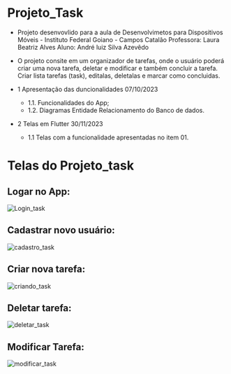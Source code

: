 # Projeto_Task

- Projeto desenvovlido para a aula de Desenvolvimetos para Dispositivos Móveis - Instituto Federal Goiano - Campos Catalão
Professora: Laura Beatriz Alves
Aluno: André luiz Silva Azevêdo



- O projeto consite em um organizador de tarefas, onde o usuário poderá criar uma nova tarefa, deletar e modificar e também concluir a tarefa.
Criar lista tarefas (task), editalas, deletalas e marcar como concluidas.
 - 1 Apresentação das duncionalidades 07/10/2023
    - 1.1. Funcionalidades do App;
    - 1.2. Diagramas Entidade Relacionamento do Banco de dados.
- 2 Telas em Flutter 30/11/2023
    - 1.1 Telas com a funcionalidade apresentadas no item 01.
 
# Telas do Projeto_task

## Logar no App:
![Login_task](https://github.com/andreazevedoluiz/projeto_final_mobile/assets/84474974/c20d3d53-c5b5-4d56-a498-ecec6a35d117)

## Cadastrar novo usuário:
![cadastro_task](https://github.com/andreazevedoluiz/projeto_final_mobile/assets/84474974/e0f6c109-34bc-422b-8e01-1f3e68449aa5)


## Criar nova tarefa:
![criando_task](https://github.com/andreazevedoluiz/projeto_final_mobile/assets/84474974/e5be7e94-8e80-48ac-aba8-dbd3020b9a97)

## Deletar tarefa:
![deletar_task](https://github.com/andreazevedoluiz/projeto_final_mobile/assets/84474974/49378e46-8547-4f33-ba82-c594a585ab6c)

## Modificar Tarefa:
![modificar_task](https://github.com/andreazevedoluiz/projeto_final_mobile/assets/84474974/68012afe-3d7d-4764-9007-7f51596d8306)

